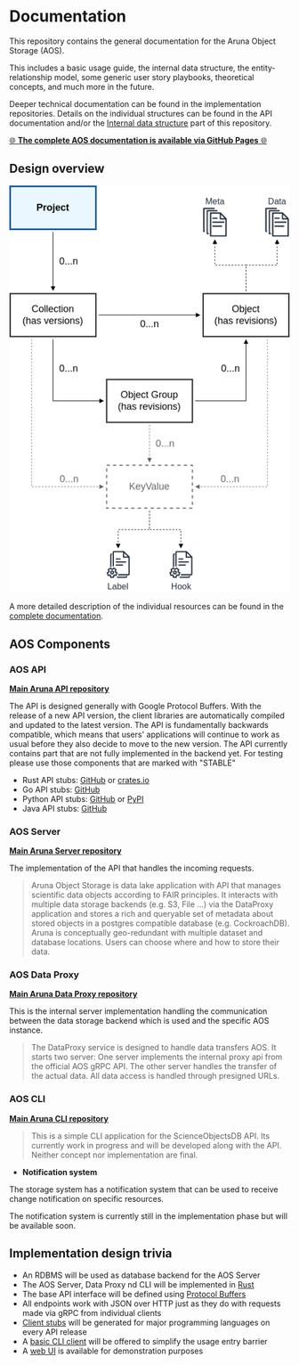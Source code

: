 # Documentation

This repository contains the general documentation for the Aruna Object Storage (AOS).

This includes a basic usage guide, the internal data structure, the entity-relationship model, some generic user story playbooks, theoretical concepts, and much more in the future.

Deeper technical documentation can be found in the implementation repositories.
Details on the individual structures can be found in the API documentation and/or the [Internal data structure](https://ArunaStorage.github.io/Documentation/internal_data_structure/internal_data_structure/) part of this repository.

[🌐 **The complete AOS documentation is available via GitHub Pages** 🌐](https://ArunaStorage.github.io/Documentation)

## Design overview

<picture>
  <source media="(prefers-color-scheme: dark)" srcset="./docs/internal_data_structure/internal_data_structure.dark.png">
  <img alt="Diagram of the Aruna Object Storage " src="./docs/internal_data_structure/internal_data_structure.png">
</picture>

A more detailed description of the individual resources can be found in the [complete documentation](https://ArunaStorage.github.io/Documentation/internal_data_structure/internal_data_structure/).

## AOS Components

### **AOS API**

[**Main Aruna API repository**](https://github.com/ArunaStorage/ArunaAPI)

The API is designed generally with Google Protocol Buffers. With the release of a new API version, the client libraries are automatically compiled and updated to the latest version.
The API is fundamentally backwards compatible, which means that users' applications will continue to work as usual before they also decide to move to the new version.
The API currently contains part that are not fully implemented in the backend yet. For testing please use those components that are marked with "STABLE"

- Rust API stubs: [GitHub](https://github.com/ArunaStorage/rust-api) or [crates.io](https://crates.io/crates/aruna-rust-api)
- Go API stubs: [GitHub](https://github.com/ArunaStorage/go-api)
- Python API stubs: [GitHub](https://github.com/ArunaStorage/python-api) or [PyPI](https://pypi.org/project/Aruna-Python-API)
- Java API stubs: [GitHub](https://github.com/ArunaStorage/java-api)

### **AOS Server**

[**Main Aruna Server repository**](https://github.com/ArunaStorage/ArunaServer)

The implementation of the API that handles the incoming requests.

> Aruna Object Storage is data lake application with API that manages scientific data objects according to FAIR principles.
> It interacts with multiple data storage backends (e.g. S3, File ...) via the DataProxy application and stores a rich and queryable set of metadata about stored objects in a
> postgres compatible database (e.g. CockroachDB).
> Aruna is conceptually geo-redundant with multiple dataset and database locations. Users can choose where and how to store their data.

### **AOS Data Proxy**

[**Main Aruna Data Proxy repository**](https://github.com/ArunaStorage/DataProxy)

This is the internal server implementation handling the communication between the data storage backend which is used and the specific AOS instance.

> The DataProxy service is designed to handle data transfers AOS. It starts two server: One server implements the internal proxy api from the official AOS gRPC API.
> The other server handles the transfer of the actual data. All data access is handled through presigned URLs.

### **AOS CLI**

[**Main Aruna CLI repository**](https://github.com/ArunaStorage/ArunaCLI)

> This is a simple CLI application for the ScienceObjectsDB API.
> Its currently work in progress and will be developed along with the API. Neither concept nor implementation are final.

- **Notification system**

The storage system has a notification system that can be used to receive change notification on specific resources.

The notification system is currently still in the implementation phase but will be available soon.

<!-- An example can be found here: [Notification Stream Example](#) -->

## Implementation design trivia

- An RDBMS will be used as database backend for the AOS Server
- The AOS Server, Data Proxy nd CLI will be implemented in [Rust](https://www.rust-lang.org/)
- The base API interface will be defined using [Protocol Buffers](https://developers.google.com/protocol-buffers)
- All endpoints work with JSON over HTTP just as they do with requests made via gRPC from individual clients
- [Client stubs](#aos-api) will be generated for major programming languages on every API release
- A [basic CLI client](https://github.com/ArunaStorage/ArunaCLI) will be offered to simplify the usage entry barrier
- A [web UI](https://web.aruna.nfdi-dev.gi.denbi.de/ui/) is available for demonstration purposes
